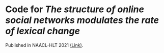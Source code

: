 # Code for *The structure of online social networks modulates the rate of lexical change*
Published in NAACL-HLT 2021 [(Link)](https://aclanthology.org/2021.naacl-main.178/). 

